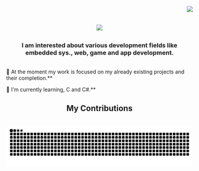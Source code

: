 <img align="right" src="https://komarev.com/ghpvc/?username=milar111&label=Profile%20views&color=0e75b6&style=flat" />

<h1 align="center">
    <img src="https://readme-typing-svg.herokuapp.com/?font=Righteous&size=35&center=true&vCenter=true&width=500&height=70&duration=4000&lines=Hi+There!+👋;+I'm+Daniel+Yordanov!;" />
</h1>

<h3 align="center">I am interested about various development fields like embedded sys., web, game and app development.</h3>

<br/>
 🔭 At the moment my work is focused on my already existing projects and their completion.**
 
 🌱 I'm currently learning, C and C#.**
    
<div align = "center">

<div align="center">
  <h2>My Contributions</h2>
  <br>
  <img alt="snake eating my contributions" src="https://raw.githubusercontent.com/milar111/milar111/output/github-contribution-grid-snake.svg" />
  
  <br/><br/><br/>
</div>
    
</div>
